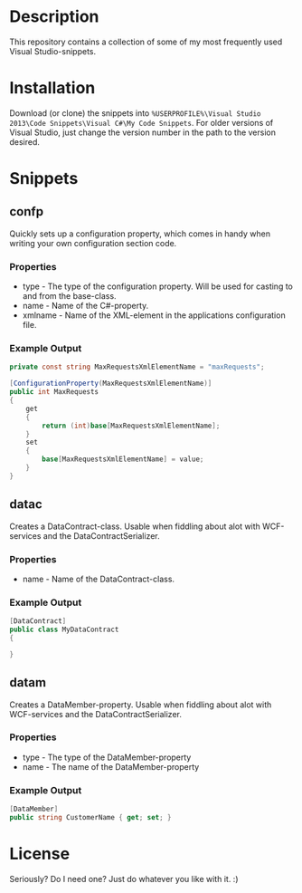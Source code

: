 # Description

This repository contains a collection of some of my most frequently used Visual Studio-snippets.

# Installation

Download (or clone) the snippets into `%USERPROFILE%\Visual Studio 2013\Code Snippets\Visual C#\My Code Snippets`. For older versions of Visual Studio, just change the version number in the path to the version desired.

# Snippets

## confp

Quickly sets up a configuration property, which comes in handy when writing your own configuration section code.

### Properties

* type - The type of the configuration property. Will be used for casting to and from the base-class.
* name - Name of the C#-property.
* xmlname - Name of the XML-element in the applications configuration file.

### Example Output

``` C#
private const string MaxRequestsXmlElementName = "maxRequests";

[ConfigurationProperty(MaxRequestsXmlElementName)]
public int MaxRequests
{
	get 
	{
		return (int)base[MaxRequestsXmlElementName];
	}
	set
	{
		base[MaxRequestsXmlElementName] = value;
	}
}
```

## datac

Creates a DataContract-class. Usable when fiddling about alot with WCF-services and the DataContractSerializer.

### Properties

* name - Name of the DataContract-class.

### Example Output

``` C#
[DataContract]
public class MyDataContract
{

}
```

## datam

Creates a DataMember-property. Usable when fiddling about alot with WCF-services and the DataContractSerializer.

### Properties

* type - The type of the DataMember-property
* name - The name of the DataMember-property

### Example Output

``` C#
[DataMember]
public string CustomerName { get; set; }
```

# License

Seriously? Do I need one? Just do whatever you like with it. :)